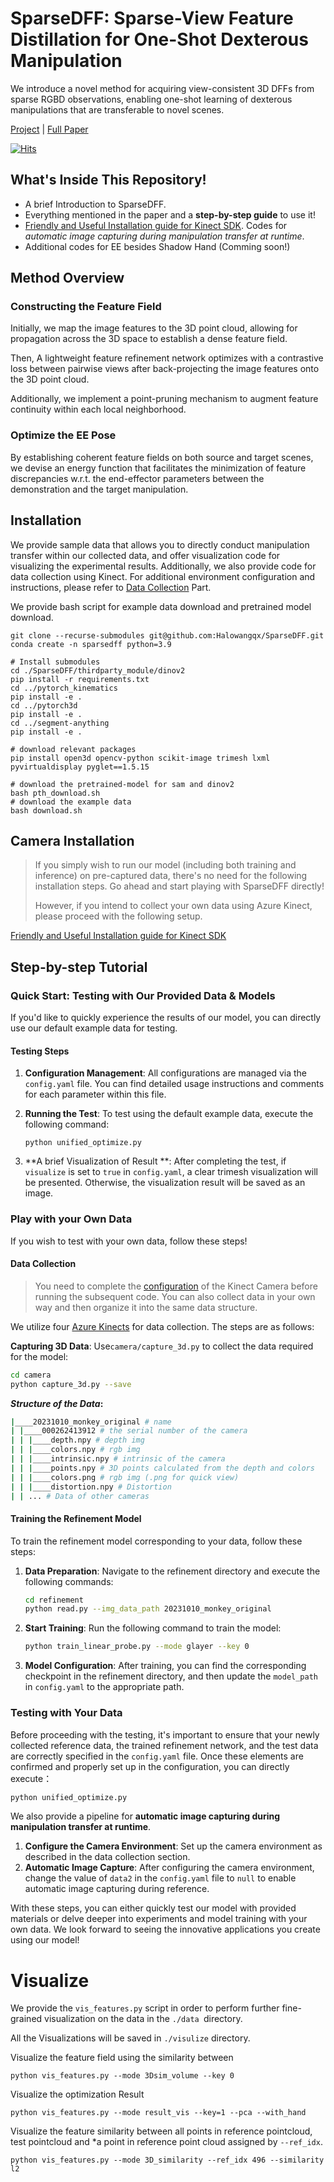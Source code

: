 # SparseDFF: Sparse-View Feature Distillation for One-Shot Dexterous Manipulation
We introduce a novel method for acquiring view-consistent 3D DFFs from sparse RGBD observations, enabling one-shot learning of dexterous manipulations that are transferable to novel scenes. 

 [Project](https://helloqxwang.github.io/SparseDFF/) | [Full Paper](https://arxiv.org/abs/2310.16838) 

[![Hits](https://hits.seeyoufarm.com/api/count/incr/badge.svg?url=https%3A%2F%2Fgithub.com%2Fhelloqxwang%2FSparseDFF&count_bg=%23F3A7D2&title_bg=%23F96E28&icon=microbit.svg&icon_color=%2325A837&title=Hi%21&edge_flat=false)](https://hits.seeyoufarm.com)

## What's Inside This Repository!

- A brief Introduction to SparseDFF.
- Everything mentioned in the paper and a **step-by-step guide** to use it!
- [Friendly and Useful Installation guide for Kinect SDK](./Data_Collection.md). Codes for *automatic image capturing during manipulation transfer at runtime*.
- Additional codes for EE besides Shadow Hand (Comming soon!)



## Method Overview
### Constructing the Feature Field
Initially, we map the image features to the 3D point cloud, allowing for propagation across the 3D space to establish a dense feature field.

Then, A lightweight feature refinement network optimizes with a contrastive loss between pairwise views after back-projecting the image features onto the 3D point cloud. 

Additionally, we implement a point-pruning mechanism to augment feature continuity within each local neighborhood. 

### Optimize the EE Pose
By establishing coherent feature fields on both source and target scenes, we devise an energy function that facilitates the minimization of feature discrepancies w.r.t. the end-effector parameters between the demonstration and the target manipulation. 



## Installation

We provide sample data that allows you to directly conduct manipulation transfer within our collected data, and offer visualization code for visualizing the experimental results. Additionally, we also provide code for data collection using Kinect. For additional environment configuration and instructions, please refer to [Data Collection](#data-collection) Part.


We provide bash script for example data download and pretrained model download.
```
git clone --recurse-submodules git@github.com:Halowangqx/SparseDFF.git
conda create -n sparsedff python=3.9

# Install submodules
cd ./SparseDFF/thirdparty_module/dinov2
pip install -r requirements.txt
cd ../pytorch_kinematics
pip install -e .
cd ../pytorch3d
pip install -e .
cd ../segment-anything
pip install -e .

# download relevant packages
pip install open3d opencv-python scikit-image trimesh lxml pyvirtualdisplay pyglet==1.5.15

# download the pretrained-model for sam and dinov2
bash pth_download.sh
# download the example data
bash download.sh
```



## Camera Installation

>  If you simply wish to run our model (including both training and inference) on pre-captured data, there's no need for the following installation steps. Go ahead and start playing with SparseDFF directly! 
>
> However, if you intend to collect your own data using Azure Kinect, please proceed with the following setup.

[Friendly and Useful Installation guide for Kinect SDK](./Data_Collection.md)



## Step-by-step Tutorial

### Quick Start: Testing with Our Provided Data & Models

If you'd like to quickly experience the results of our model, you can directly use our default example data for testing.

#### Testing Steps

1. **Configuration Management**: All configurations are managed via the `config.yaml` file. You can find detailed usage instructions and comments for each parameter within this file.

2. **Running the Test**: To test using the default example data, execute the following command:

   ```
   python unified_optimize.py
   ```

3. **A brief Visualization of Result **: After completing the test, if `visualize` is set to `true` in `config.yaml`, a clear trimesh visualization will be presented. Otherwise, the visualization result will be saved as an image.



### Play with your Own Data

If you wish to test with your own data, follow these steps!

#### Data Collection

> You need to complete the [configuration](./Data_Collection.md) of the Kinect Camera before running the subsequent code. You can also collect data in your own way and then organize it into the same data structure.

We utilize four [Azure Kinects](https://azure.microsoft.com/en-us/products/kinect-dk) for data collection. The steps are as follows:

**Capturing 3D Data**: Use`camera/capture_3d.py` to collect the data required for the model:

```bash
cd camera
python capture_3d.py --save
```

***Structure of the Data*:**

```bash
|____20231010_monkey_original # name
| |____000262413912 # the serial number of the camera
| | |____depth.npy # depth img
| | |____colors.npy # rgb img
| | |____intrinsic.npy # intrinsic of the camera
| | |____points.npy # 3D points calculated from the depth and colors
| | |____colors.png # rgb img (.png for quick view)
| | |____distortion.npy # Distortion
| | ... # Data of other cameras
```

#### Training the Refinement Model

To train the refinement model corresponding to your data, follow these steps:

1. **Data Preparation**: Navigate to the refinement directory and execute the following commands:

   ```bash
   cd refinement
   python read.py --img_data_path 20231010_monkey_original
   ```

2. **Start Training**: Run the following command to train the model:

   ```bash
   python train_linear_probe.py --mode glayer --key 0
   ```

3. **Model Configuration**: After training, you can find the corresponding checkpoint in the refinement directory, and then update the `model_path` in `config.yaml` to the appropriate path.

### Testing with Your Data

Before proceeding with the testing, it's important to ensure that your newly collected reference data, the trained refinement network, and the test data are correctly specified in the `config.yaml` file. Once these elements are confirmed and properly set up in the configuration, you can directly execute：

```bash
python unified_optimize.py
```

We also provide a pipeline for **automatic image capturing during manipulation transfer at runtime**.

1. **Configure the Camera Environment**: Set up the camera environment as described in the data collection section.
2. **Automatic Image Capture**: After configuring the camera environment, change the value of `data2` in the `config.yaml` file to `null` to enable automatic image capturing during reference.

With these steps, you can either quickly test our model with provided materials or delve deeper into experiments and model training with your own data. We look forward to seeing the innovative applications you create using our model!



# Visualize

We provide the `vis_features.py` script in order to perform further fine-grained visualization on the data in the  `./data `directory.

All the Visualizations will be saved in `./visulize` directory. 

Visualize the feature field using the similarity between 
```
python vis_features.py --mode 3Dsim_volume --key 0
```

Visualize the optimization Result 
```
python vis_features.py --mode result_vis --key=1 --pca --with_hand
```

Visualize the feature similarity between all points in reference pointcloud, test pointcloud and *a point in reference point cloud assigned by `--ref_idx`.

```
python vis_features.py --mode 3D_similarity --ref_idx 496 --similarity l2
```
